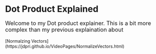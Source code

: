 # Dot Product Explained

<p style="font-size:18">
Welcome to my Dot product explainer. This is a bit  more complex than my previous explaination about</p> 
[Normalzing Vectors](https://jdpri.github.io/VideoPages/NormalizeVectors.html)